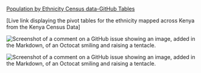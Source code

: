 [Population by Ethnicity Census data-GitHub Tables](https://1drv.ms/x/s!AuFS1fLC7x1ua6LWHCHk6tve0Ww?e=P35ER5&nav=MTVfezAwMDAwMDAwLTAwMDEtMDAwMC0wMDAwLTAwMDAwMDAwMDAwMH0)

[Live link displaying the pivot tables for the ethnicity mapped across Kenya from the Kenya Census Data]


![Screenshot of a comment on a GitHub issue showing an image, added in the Markdown, of an Octocat smiling and raising a tentacle.](https://github.com/mohamedjahazi/ethinicity-mapping-ke/blob/main/Ethnicity%20Groups-Kenya%20Extent.png)


![Screenshot of a comment on a GitHub issue showing an image, added in the Markdown, of an Octocat smiling and raising a tentacle.](https://github.com/mohamedjahazi/ethinicity-mapping-ke/blob/main/Ethnicity%20Groups-Kenya%20Extent.png)

